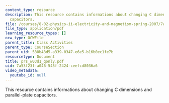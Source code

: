 ```yaml
---
content_type: resource
description: This resource contains informations about changing C dimensions and parallel-plate
  capacitors.
file: /courses/8-02-physics-ii-electricity-and-magnetism-spring-2007/7a53f23fa046545f2424ceefcd8036a6_prs_w03d1_qonly.pdf
file_type: application/pdf
learning_resource_types: []
ocw_type: OCWFile
parent_title: Class Activities
parent_type: CourseSection
parent_uid: 588b48d5-a339-0347-e6e5-b16b0ec1fe7b
resourcetype: Document
title: prs_w03d1_qonly.pdf
uid: 7a53f23f-a046-545f-2424-ceefcd8036a6
video_metadata:
  youtube_id: null
---
```

This resource contains informations about changing C dimensions and parallel-plate capacitors.

